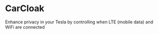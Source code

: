 # CarCloak
Enhance privacy in your Tesla by controlling when LTE (mobile data) and WiFi are connected
